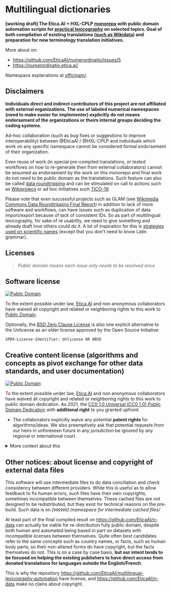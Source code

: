 # Multilingual dictionaries
**[working draft] The Etica.AI + HXL-CPLP [monorepo](https://en.wikipedia.org/wiki/Monorepo) with public domain automation scripts for [practical lexicography](https://en.wikipedia.org/wiki/Lexicography) on selected topics. Goal of both compilation of existing translations ([such as Wikidata](https://www.wikidata.org/wiki/Wikidata:Licensing)) and preparation for new terminology translation initiatives.**

More about on:
- https://github.com/EticaAI/numerordinatio/issues/5
- https://numerordinatio.etica.ai/

Namespace explanations at [officinam/](officinam/).

## Disclaimers

**Individuals direct and indirect contributors of this project are not affiliated with external organizations. The use of labeled numerical namespaces (need to make easier for implementer) explicitly do not means endorsement of the organizations or theirs internal groups deciding the coding systems.**

Ad-hoc collaboration (such as bug fixes or suggestions to improve interoperability) between @EticaAI / @HXL-CPLP and individuals which work on any specific namespace cannot be considered formal endorsement of their organization.

Even reuse of work (in special pre-compiled translations, or tested workflows on how to re-generate then from external collaborators) cannot be assumed as endorsement by the work on this monorepo and final work do not need to be public domain as the translations. Such feature can also be called [data roundtripping](https://diff.wikimedia.org/2019/12/13/data-roundtripping-a-new-frontier-for-glam-wiki-collaborations/) and can be stimulated on call to actions such as [Wikiprojecs](https://m.wikidata.org/wiki/Wikidata:WikiProjects) or ad hoc initiatives such [TICO-19](https://tico-19.github.io/).

Please note that even successful projects such as GLAM (see [Wikimedia Commons Data Roundtripping Final Report](https://upload.wikimedia.org/wikipedia/commons/e/e8/Wikimedia_Commons_Data_Roundtripping_-_Final_report.pdf)) in addition to lack of more software and workflows, can have issues such as duplication of data import/export because of lack of consistent IDs. So as part of multilingual lexicography, for sake of re usability, we need to give something and already draft how others could do it. A lot of inspiration for this is [strategies used on scientific names](https://en.wikipedia.org/wiki/Scientific_name) (except that you don't need to know Latin grammar).

<!--
- https://www.wikidata.org/wiki/Wikidata:Linked_open_data_workflow
- https://www.youtube.com/watch?v=VOO8IS73Cq0&t=19473s
-->

## Licenses

> _Public domain means each issue only needs to be resolved once_

## Software license

[![Public Domain](https://i.creativecommons.org/p/zero/1.0/88x31.png)](UNLICENSE)

To the extent possible under law, [Etica.AI](https://github.com/EticaAI)
and non anonymous collaborators have waived all copyright and related or
neighboring rights to this work to [Public Domain](UNLICENSE).

Optionally, the [BSD Zero Clause License](https://spdx.org/licenses/0BSD.html)
is also one explicit alternative to the Unlicense as an older license approved
by the Open Source Initiative:

`SPDX-License-Identifier: Unlicense OR 0BSD`

## Creative content license (algorithms and concepts as pivot exchange for other data standards, and user documentation)

[![Public Domain](https://i.creativecommons.org/p/zero/1.0/88x31.png)](UNLICENSE)

To the extent possible under law, [Etica.AI](https://github.com/EticaAI)
and non anonymous collaborators have waived all copyright and related or
neighboring rights to this work to public domain dedication. As 2021, the
[CC0 1.0 Universal (CC0 1.0) Public Domain Dedication](https://creativecommons.org/publicdomain/zero/1.0/)
with **additional right** to you granted upfront:

- The collaborators explicitly waive any potential **patent rights** for
  algorithms/ideas. We also preemptively ask that potential requests from our
  heirs in unforeseen future in any jurisdiction be ignored by any regional or
  international court.

<details>
<summary>More context about this</summary>

This different license for creative content is mostly for lawyers who would
complain about use of Unlicense for creative content. More context (from the
point of open source) on waiving patent rigths explicitly (since no better license for
creative content do exist) is here: <https://opensource.org/faq#cc-zero>.

There is no interest by ourselves to do _patent troll_ (for monetary gain)
or allow abuse copyrights (to enforce companies, organizations, o
governments) even if:

- we directly strongly disagree
- some entity try to use us as proxy to enforce us some sort of boycott to any
  other entity.

Note that data exchange on humanitarian context, even outside global-like
war-time, already is quite complex and the need of accurate linguistic content
conversion still even more critical to not have know errors. While the idea of
stories behind cases like the "_黙殺_" ("_mokusatsu_") are disputable, the
modern tooling to deal with multilingual terminology (including used to
create dictionaries) is prone to human error.

</details>

## Other notices: about license and copyright of external data files

This software will use intermediate files to do data conciliation and check consistency between different providers. While this is useful as to allow feedback to fix human errors, such files have their own copyrights, sometimes incompatible between themselves. These cached files are not designed to be redistributed, but they exist for technical reasons on the pre-build. Such data is on _[`999999`] /namespace for intermediate cached files/_

At least part of the final compiled result on https://github.com/EticaAI/n-data can actually be viable for re-distribution fully public domain, despite both human and automated being based in part on datasets with incompatible licenses between themselves. Quite often best candidates refer to the same concepts such as country names, or facts, such as human body parts, so their non-altered forms do have copyright, but the facts themselves do not. This is on a case by case basis, **but our intent tends to be focused on helping the existing publishers to have direct access from donated translations for languages outside the English/French**.

This is why the repository https://github.com/EticaAI/multilingual-lexicography-automation have license, and https://github.com/EticaAI/n-data make no clains about copyright.